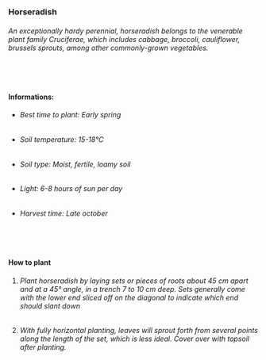 ### Horseradish

###### An exceptionally hardy perennial, horseradish belongs to the venerable plant family Cruciferae, which includes cabbage, broccoli, cauliflower, brussels sprouts, among other commonly-grown vegetables.

###### ‎

#### Informations:

-   ###### Best time to plant: Early spring
-   ###### Soil temperature: 15-18°C
-   ###### Soil type: Moist, fertile, loamy soil
-   ###### Light: 6-8 hours of sun per day
-   ###### Harvest time: Late october

###### ‎

#### How to plant

1. ###### Plant horseradish by laying sets or pieces of roots about 45 cm apart and at a 45° angle, in a trench 7 to 10 cm deep. Sets generally come with the lower end sliced off on the diagonal to indicate which end should slant down
2. ###### With fully horizontal planting, leaves will sprout forth from several points along the length of the set, which is less ideal. Cover over with topsoil after planting.
